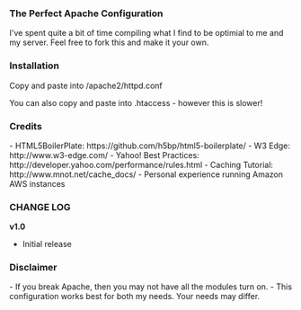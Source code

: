 <h3>The Perfect Apache Configuration</h3>
I've spent quite a bit of time compiling what I find to be optimial to me and my server.
Feel free to fork this and make it your own.

<h3>Installation</h3>
Copy and paste into /apache2/httpd.conf

You can also copy and paste into .htaccess - however this is slower!

<h3>Credits</h3>
- HTML5BoilerPlate: https://github.com/h5bp/html5-boilerplate/
- W3 Edge: http://www.w3-edge.com/
- Yahoo! Best Practices: http://developer.yahoo.com/performance/rules.html
- Caching Tutorial: http://www.mnot.net/cache_docs/
- Personal experience running Amazon AWS instances

<h3>CHANGE LOG</h3>

<strong>v1.0</strong>
- Initial release

<h3>Disclaimer</h3>
- If you break Apache, then you may not have all the modules turn on.
- This configuration works best for both my needs. Your needs may differ.